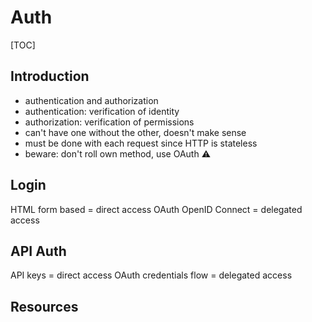 # Auth

[TOC]

<!-- ToDo: finish -->
<!-- todo: integrate 13. -->



## Introduction

- authentication and authorization
- authentication: verification of identity
- authorization: verification of permissions
- can't have one without the other, doesn't make sense
- must be done with each request since HTTP is stateless
- beware: don't roll own method, use OAuth ⚠️


## Login

HTML form based = direct access
OAuth OpenID Connect = delegated access

## API Auth

API keys = direct access
OAuth credentials flow = delegated access



## Resources